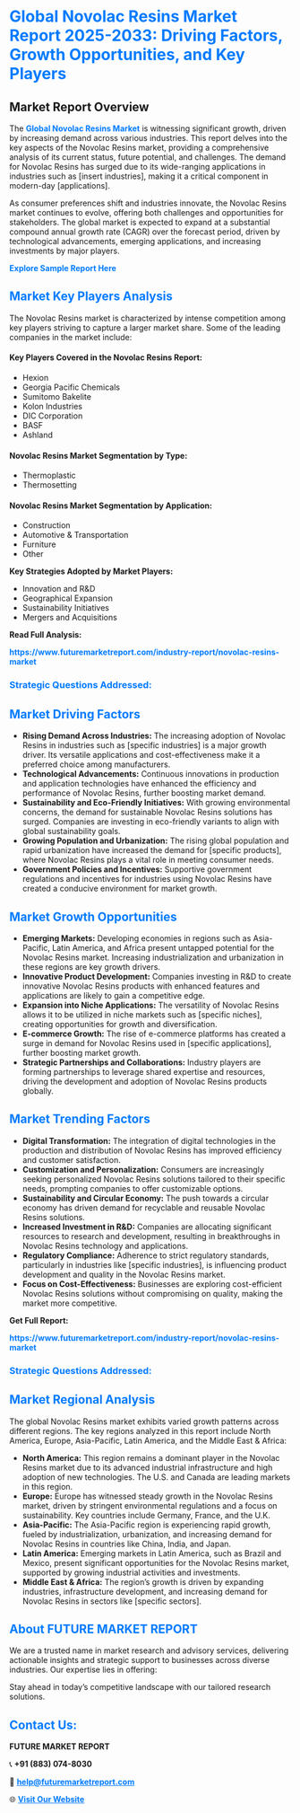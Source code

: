 <h1 style="color: #007BFF;">Global Novolac Resins Market Report 2025-2033: Driving Factors, Growth Opportunities, and Key Players</h1>

<section id="overview">
<h2>Market Report Overview</h2>
<p>The <a href="https://www.futuremarketreport.com/industry-report/novolac-resins-market" style="color: #007BFF; text-decoration: none;"><strong>Global Novolac Resins Market</strong></a> is witnessing significant growth, driven by increasing demand across various industries. This report delves into the key aspects of the Novolac Resins market, providing a comprehensive analysis of its current status, future potential, and challenges. The demand for Novolac Resins has surged due to its wide-ranging applications in industries such as [insert industries], making it a critical component in modern-day [applications].</p>
<p>As consumer preferences shift and industries innovate, the Novolac Resins market continues to evolve, offering both challenges and opportunities for stakeholders. The global market is expected to expand at a substantial compound annual growth rate (CAGR) over the forecast period, driven by technological advancements, emerging applications, and increasing investments by major players.</p>
</section>

<section id="overview">
<p><a href="https://www.futuremarketreport.com/request-sample/reportId=61992" style="color: #007BFF; text-decoration: none;"><strong>Explore Sample Report Here</strong></a></p>
</section>

<section id="key-players">
<h2 style="color: #007BFF;">Market Key Players Analysis</h2>
<p>The Novolac Resins market is characterized by intense competition among key players striving to capture a larger market share. Some of the leading companies in the market include:</p>
<h4>Key Players Covered in the Novolac Resins Report:</h4>
<ul><li>Hexion</li><li>Georgia Pacific Chemicals</li><li>Sumitomo Bakelite</li><li>Kolon Industries</li><li>DIC Corporation</li><li>BASF</li><li>Ashland</li></ul>
<h4>Novolac Resins Market Segmentation by Type:</h4>
<ul><li>Thermoplastic</li><li>Thermosetting</li></ul>

<h4>Novolac Resins Market Segmentation by Application:</h4>
<ul><li>Construction</li><li>Automotive &amp; Transportation</li><li>Furniture</li><li>Other</li></ul>
<p><strong>Key Strategies Adopted by Market Players:</strong></p>
<ul>
<li>Innovation and R&D</li>
<li>Geographical Expansion</li>
<li>Sustainability Initiatives</li>
<li>Mergers and Acquisitions</li>
</ul>
</section>

<section>
<p><strong>Read Full Analysis: </strong></p><a href="https://www.futuremarketreport.com/industry-report/novolac-resins-market" style="color: #007BFF; text-decoration: none;"><strong>https://www.futuremarketreport.com/industry-report/novolac-resins-market</strong></a>
<h3 style="color: #007BFF;">Strategic Questions Addressed:</h3>
</section>

<section id="driving-factors">
<h2 style="color: #007BFF;">Market Driving Factors</h2>
<ul>
<li><strong>Rising Demand Across Industries:</strong> The increasing adoption of Novolac Resins in industries such as [specific industries] is a major growth driver. Its versatile applications and cost-effectiveness make it a preferred choice among manufacturers.</li>
<li><strong>Technological Advancements:</strong> Continuous innovations in production and application technologies have enhanced the efficiency and performance of Novolac Resins, further boosting market demand.</li>
<li><strong>Sustainability and Eco-Friendly Initiatives:</strong> With growing environmental concerns, the demand for sustainable Novolac Resins solutions has surged. Companies are investing in eco-friendly variants to align with global sustainability goals.</li>
<li><strong>Growing Population and Urbanization:</strong> The rising global population and rapid urbanization have increased the demand for [specific products], where Novolac Resins plays a vital role in meeting consumer needs.</li>
<li><strong>Government Policies and Incentives:</strong> Supportive government regulations and incentives for industries using Novolac Resins have created a conducive environment for market growth.</li>
</ul>
</section>

<section id="growth-opportunities">
<h2 style="color: #007BFF;">Market Growth Opportunities</h2>
<ul>
<li><strong>Emerging Markets:</strong> Developing economies in regions such as Asia-Pacific, Latin America, and Africa present untapped potential for the Novolac Resins market. Increasing industrialization and urbanization in these regions are key growth drivers.</li>
<li><strong>Innovative Product Development:</strong> Companies investing in R&D to create innovative Novolac Resins products with enhanced features and applications are likely to gain a competitive edge.</li>
<li><strong>Expansion into Niche Applications:</strong> The versatility of Novolac Resins allows it to be utilized in niche markets such as [specific niches], creating opportunities for growth and diversification.</li>
<li><strong>E-commerce Growth:</strong> The rise of e-commerce platforms has created a surge in demand for Novolac Resins used in [specific applications], further boosting market growth.</li>
<li><strong>Strategic Partnerships and Collaborations:</strong> Industry players are forming partnerships to leverage shared expertise and resources, driving the development and adoption of Novolac Resins products globally.</li>
</ul>
</section>

<section id="trending-factors">
<h2 style="color: #007BFF;">Market Trending Factors</h2>
<ul>
<li><strong>Digital Transformation:</strong> The integration of digital technologies in the production and distribution of Novolac Resins has improved efficiency and customer satisfaction.</li>
<li><strong>Customization and Personalization:</strong> Consumers are increasingly seeking personalized Novolac Resins solutions tailored to their specific needs, prompting companies to offer customizable options.</li>
<li><strong>Sustainability and Circular Economy:</strong> The push towards a circular economy has driven demand for recyclable and reusable Novolac Resins solutions.</li>
<li><strong>Increased Investment in R&D:</strong> Companies are allocating significant resources to research and development, resulting in breakthroughs in Novolac Resins technology and applications.</li>
<li><strong>Regulatory Compliance:</strong> Adherence to strict regulatory standards, particularly in industries like [specific industries], is influencing product development and quality in the Novolac Resins market.</li>
<li><strong>Focus on Cost-Effectiveness:</strong> Businesses are exploring cost-efficient Novolac Resins solutions without compromising on quality, making the market more competitive.</li>
</ul>
</section>

<section>
<p><strong>Get Full Report: </strong></p><a href="https://www.futuremarketreport.com/industry-report/novolac-resins-market" style="color: #007BFF; text-decoration: none;"><strong>https://www.futuremarketreport.com/industry-report/novolac-resins-market</strong></a>
<h3 style="color: #007BFF;">Strategic Questions Addressed:</h3>
</section>


<section id="regional-analysis">
<h2 style="color: #007BFF;">Market Regional Analysis</h2>
<p>The global Novolac Resins market exhibits varied growth patterns across different regions. The key regions analyzed in this report include North America, Europe, Asia-Pacific, Latin America, and the Middle East & Africa:</p>
<ul>
<li><strong>North America:</strong> This region remains a dominant player in the Novolac Resins market due to its advanced industrial infrastructure and high adoption of new technologies. The U.S. and Canada are leading markets in this region.</li>
<li><strong>Europe:</strong> Europe has witnessed steady growth in the Novolac Resins market, driven by stringent environmental regulations and a focus on sustainability. Key countries include Germany, France, and the U.K.</li>
<li><strong>Asia-Pacific:</strong> The Asia-Pacific region is experiencing rapid growth, fueled by industrialization, urbanization, and increasing demand for Novolac Resins in countries like China, India, and Japan.</li>
<li><strong>Latin America:</strong> Emerging markets in Latin America, such as Brazil and Mexico, present significant opportunities for the Novolac Resins market, supported by growing industrial activities and investments.</li>
<li><strong>Middle East & Africa:</strong> The region’s growth is driven by expanding industries, infrastructure development, and increasing demand for Novolac Resins in sectors like [specific sectors].</li>
</ul>
</section>

<footer>
<h2 style="color: #007BFF;">About FUTURE MARKET REPORT</h2>
<p>We are a trusted name in market research and advisory services, delivering actionable insights and strategic support to businesses across diverse industries. Our expertise lies in offering:</p>

<p>Stay ahead in today’s competitive landscape with our tailored research solutions.</p>

<h2 style="color: #007BFF;">Contact Us:</h2>
<p><strong>FUTURE MARKET REPORT</strong></p>
<p>📞 <strong>+91 (883) 074-8030</strong></p>
<p>📧 <strong><a href="mailto:help@futuremarketreport.com" style="color: #007BFF;">help@futuremarketreport.com</a></strong></p>
<p>🌐 <strong><a href="https://www.futuremarketreport.com/" style="color: #007BFF;">Visit Our Website</a></strong></p>
</footer>